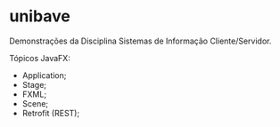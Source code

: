 # unibave
Demonstrações da Disciplina Sistemas de Informação Cliente/Servidor.

Tópicos JavaFX:
- Application;
- Stage;
- FXML;
- Scene;
- Retrofit (REST);
